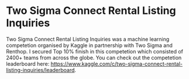 # Two Sigma Connect Rental Listing Inquiries

Two Sigma Connect Rental Listing Inquiries was a machine learning competetion organised by Kaggle in partnership with Two Sigma and Renthop. I secured Top 10% finish in this competetion which consisted of 2400+ teams from across the globe. You can check out the competetion leaderboard here: https://www.kaggle.com/c/two-sigma-connect-rental-listing-inquiries/leaderboard.
